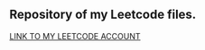<h2>Repository of my Leetcode files.</h2>
<a href = "https://leetcode.com/u/alec42fox/">LINK TO MY LEETCODE ACCOUNT</a>

